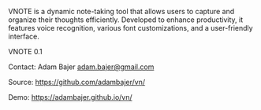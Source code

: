 VNOTE is a dynamic note-taking tool that allows users to capture and organize their thoughts efficiently. Developed to enhance productivity, it features voice recognition, various font customizations, and a user-friendly interface.

VNOTE 0.1

Contact:
Adam Bajer
adam.bajer@gmail.com

Source:
https://github.com/adambajer/vn/

Demo:
https://adambajer.github.io/vn/
